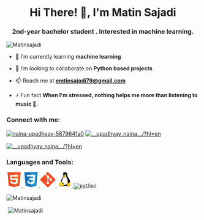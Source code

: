 <h1 align="center">Hi There! 👋, I'm Matin Sajadi</h1>
<h3 align="center">2nd-year bachelor student . Interested in machine learning.</h3>

<p align="left"> <img src="https://komarev.com/ghpvc/?username=matinsajadii" alt="Matinsajadi" /> </p>

<!--- 🔭 I’m currently working on [](https://github.com/naina25/SimonGame)-->

- 🌱 I’m currently learning **machine learning**

- 👯 I’m looking to collaborate on **Python based projects**

<!-- - 💬 Ask me about **HTML5, CSS3, Bootstrap 4, Javascript(ES6), React.js, Node.js** -->

- 📫 Reach me at **emtinsajadi79@gmail.com**

<!-- - 🖊️ Read my technical blogs <a href="https://nanu02d8.medium.com/" target="_blank">here</a>  on Medium.com -->

- ⚡ Fun fact **When I'm stressed, nothing helps me more than listening to music 🎤.**

<p align="left">
<h3 align="left">Connect with me:</h3>
<a href="https://www.linkedin.com/in/matin-s-3816bbbb/" target="blank"><img align="center" src="https://cdn.jsdelivr.net/npm/simple-icons@3.0.1/icons/linkedin.svg" alt="naina-upadhyay-5879641a0" height="30" width="40" /></a>
<!-- <a href="https://fb.com/naina.upadhyay.7902" target="blank"><img align="center" src="https://cdn.jsdelivr.net/npm/simple-icons@3.0.1/icons/facebook.svg" alt="naina.upadhyay.7902" height="30" width="40" /></a> -->
<a href="https://www.instagram.com/matins79/" target="blank"><img align="center" src="https://cdn.jsdelivr.net/npm/simple-icons@3.0.1/icons/instagram.svg" alt="__upadhyay_naina__/?hl=en" height="30" width="40" /></a>
</p>
<a href="https://www.kaggle.com/matinsajadi" target="blank"><img align="center" src="https://cdn.jsdelivr.net/npm/simple-icons@3.0.1/icons/kaggle.svg" alt="__upadhyay_naina__/?hl=en" height="30" width="40" /></a>
</p>

<h3 align="left">Languages and Tools:</h3>
<p align="left">  
    <a href="https://www.w3.org/html/" target="_blank"> 
        <code><img src="https://raw.githubusercontent.com/devicons/devicon/master/icons/html5/html5-original.svg" alt="html5" width="40" height="40"/></code> 
    </a>  
    <a href="https://www.w3schools.com/css/" target="_blank"> 
        <code><img src="https://raw.githubusercontent.com/devicons/devicon/master/icons/css3/css3-original.svg" alt="css3" width="40" height="40"/></code>  
<!--     </a> 
    <a href="https://developer.mozilla.org/en-US/docs/Web/JavaScript" target="_blank"> 
        <code><img src="https://raw.githubusercontent.com/devicons/devicon/master/icons/javascript/javascript-plain.svg" alt="javascript" width="40" height="40"/></code>   -->
<!--     </a>
    <a href="https://getbootstrap.com" target="_blank"> 
        <code><img src="https://raw.githubusercontent.com/devicons/devicon/master/icons/bootstrap/bootstrap-plain.svg" alt="bootstrap" width="40" height="40"/></code>  
<!--     </a> -->
<!--     <a href="https://reactjs.org//" target="_blank"> 
        <code><img src="https://raw.githubusercontent.com/devicons/devicon/master/icons/react/react-original.svg" alt="react" width="40" height="40"/></code>   --> 
<!--     </a>
     <a href="https://nodejs.org/en/" target="_blank"> 
        <code><img src="https://raw.githubusercontent.com/devicons/devicon/master/icons/nodejs/nodejs-original.svg" alt="nodejs" width="40" height="40"/></code>   -->
<!--     </a>
    <a href="https://www.cprogramming.com/" target="_blank"> 
        <code><img src="https://raw.githubusercontent.com/devicons/devicon/master/icons/c/c-original.svg" alt="c" width="40" height="40"/> </code>  -->
<!--     </a> 
    <a href="https://www.w3schools.com/cpp/" target="_blank"> 
        <code><img src="https://raw.githubusercontent.com/devicons/devicon/master/icons/cplusplus/cplusplus-original.svg" alt="cplusplus" width="40" height="40"/></code>   -->
    </a>
    <a href="https://git-scm.com/" target="_blank"> 
        <code><img src="https://raw.githubusercontent.com/devicons/devicon/master/icons/git/git-original.svg" alt="git" width="40" height="40"/></code>  
    </a> 
    <a href="https://www.linux.org/" target="_blank"> 
        <code><img src="https://raw.githubusercontent.com/devicons/devicon/master/icons/linux/linux-original.svg" alt="linux" width="40" height="40"/></code>  
    </a> 
    <a href="https://https://www.python.org/" target="_blank"> 
          <code><img src="https://cdn3.iconfinder.com/data/icons/logos-and-brands-adobe/512/267_Python-512.png" alt="python" width="40" height="40"/></code>  
      </a>
</p>


<p><img align="left" src="https://github-readme-stats.vercel.app/api/top-langs/?username=matinsajadii&layout=compact&theme=nightowl" alt="Matinsajadi" /></p>
<br \>
<p>&nbsp;<img align="center" src="https://github-readme-stats.vercel.app/api?username=matinsajadii&show_icons=true&theme=nightowl" alt="Matinsajadi" /></p>
